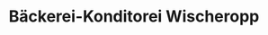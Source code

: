 ---
title: "Bäckerei-Konditorei Wischeropp"
url: /kalbe-milde/baeckerei-konditorei-wischeropp/
shop: Bäckerei
---
